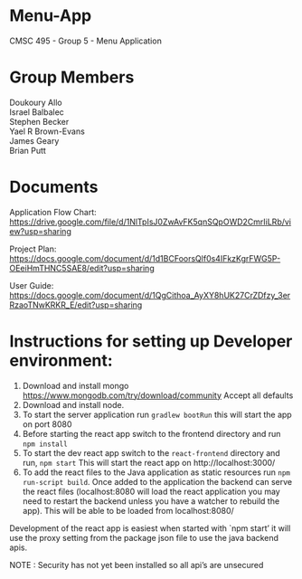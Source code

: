 # Menu-App
CMSC 495 - Group 5 - Menu Application

# Group Members
Doukoury Allo</br> 
Israel Balbalec</br> 
Stephen Becker</br> 
Yael R Brown-Evans</br> 
James Geary</br> 
Brian Putt</br> 

# Documents
Application Flow Chart:</br> 
https://drive.google.com/file/d/1NlTpIsJ0ZwAvFK5qnSQpOWD2CmrIiLRb/view?usp=sharing

Project Plan:</br> 
https://docs.google.com/document/d/1d1BCFoorsQlf0s4IFkzKgrFWG5P-OEeiHmTHNC5SAE8/edit?usp=sharing

User Guide:</br> 
https://docs.google.com/document/d/1QgCithoa_AyXY8hUK27CrZDfzy_3erRzaoTNwKRKR_E/edit?usp=sharing

# Instructions for setting up Developer environment: 

1. Download and install mongo https://www.mongodb.com/try/download/community
Accept all defaults
2. Download and install node.
3. To start the server application run  `gradlew bootRun`
    this will start the app on port 8080 
4. Before starting the react app switch to the frontend directory and run `npm install`
5. To start the dev react app switch to the `react-frontend` directory and run, `npm start` 
This will start the react app on http://localhost:3000/
6. To add the react files to the Java application as static resources run `npm run-script build`.
Once added to the application the backend can serve the react files (localhost:8080 will load the react application you may need to restart the backend unless you have a watcher to rebuild the app). This will be able to be loaded from localhost:8080/

Development of the react app is easiest when started with `npm start’ it will use the proxy setting from the package json file to use the java backend apis.

NOTE : Security has not yet been installed so all api’s are unsecured 
